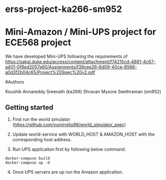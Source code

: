 # erss-project-ka266-sm952

# Mini-Amazon / Mini-UPS project for ECE568 project
We have developed Mini-UPS following the requirements of  https://sakai.duke.edu/access/content/attachment/f74215cd-4881-4c67-a401-0f9ed2057e60/Assignments/f39cee26-6d09-40ce-8566-a0d3f2b04c65/Project%20Spec%20v2.pdf

#Authors 

Koushik Annareddy Sreenath (ka266)
Shravan Mysore Seethraman (sm952)

## Getting started


1) First run the  world simulator (https://github.com/yunjingliu96/world_simulator_exec)

2) Update world-service with WORLD_HOST & AMAZON_HOST with the corresponding host address.  

3) Run UPS applicaiton first by following below command. 

```
docker-compose build
docker-compose up -d
```

4) Once UPS servers are up run the Amazon applicaiton. 
